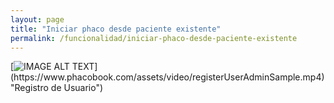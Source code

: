```yaml
---
layout: page
title: "Iniciar phaco desde paciente existente"
permalink: /funcionalidad/iniciar-phaco-desde-paciente-existente
---
```





[![IMAGE ALT TEXT]([http://img.youtube.com/vi/YOUTUBE_VIDEO_ID_HERE/0.jpg](https://docs.phacobook.com/assets/images/phacobookLogin.png))](https://www.phacobook.com/assets/video/registerUserAdminSample.mp4) "Registro de Usuario")
